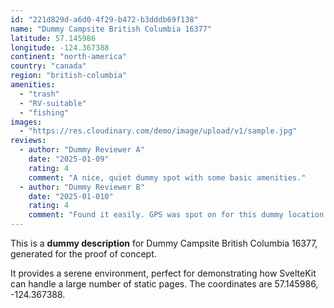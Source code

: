 ```yaml
---
id: "221d829d-a6d0-4f29-b472-b3dddb69f138"
name: "Dummy Campsite British Columbia 16377"
latitude: 57.145986
longitude: -124.367388
continent: "north-america"
country: "canada"
region: "british-columbia"
amenities:
  - "trash"
  - "RV-suitable"
  - "fishing"
images:
  - "https://res.cloudinary.com/demo/image/upload/v1/sample.jpg"
reviews:
  - author: "Dummy Reviewer A"
    date: "2025-01-09"
    rating: 4
    comment: "A nice, quiet dummy spot with some basic amenities."
  - author: "Dummy Reviewer B"
    date: "2025-01-010"
    rating: 4
    comment: "Found it easily. GPS was spot on for this dummy location."
---
```


This is a **dummy description** for Dummy Campsite British Columbia 16377, generated for the proof of concept.

It provides a serene environment, perfect for demonstrating how SvelteKit can handle a large number of static pages. The coordinates are 57.145986, -124.367388.
